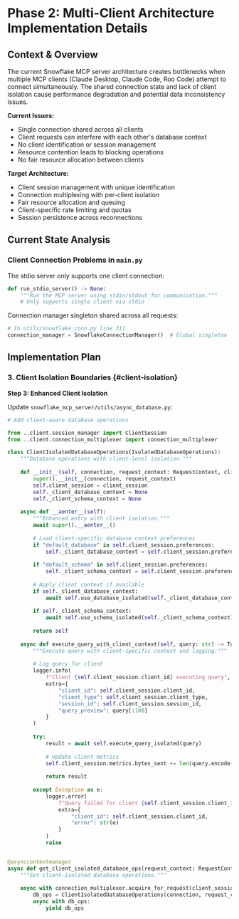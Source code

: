 # Phase 2: Multi-Client Architecture Implementation Details

## Context & Overview

The current Snowflake MCP server architecture creates bottlenecks when multiple MCP clients (Claude Desktop, Claude Code, Roo Code) attempt to connect simultaneously. The shared connection state and lack of client isolation cause performance degradation and potential data inconsistency issues.

**Current Issues:**
- Single connection shared across all clients
- Client requests can interfere with each other's database context
- No client identification or session management
- Resource contention leads to blocking operations
- No fair resource allocation between clients

**Target Architecture:**
- Client session management with unique identification
- Connection multiplexing with per-client isolation
- Fair resource allocation and queuing
- Client-specific rate limiting and quotas
- Session persistence across reconnections

## Current State Analysis

### Client Connection Problems in `main.py`

The stdio server only supports one client connection:
```python
def run_stdio_server() -> None:
    """Run the MCP server using stdin/stdout for communication."""
    # Only supports single client via stdio
```

Connection manager singleton shared across all requests:
```python
# In utils/snowflake_conn.py line 311
connection_manager = SnowflakeConnectionManager()  # Global singleton
```

## Implementation Plan

### 3. Client Isolation Boundaries {#client-isolation}

**Step 3: Enhanced Client Isolation**

Update `snowflake_mcp_server/utils/async_database.py`:

```python
# Add client-aware database operations

from ..client.session_manager import ClientSession
from ..client.connection_multiplexer import connection_multiplexer

class ClientIsolatedDatabaseOperations(IsolatedDatabaseOperations):
    """Database operations with client-level isolation."""
    
    def __init__(self, connection, request_context: RequestContext, client_session: ClientSession):
        super().__init__(connection, request_context)
        self.client_session = client_session
        self._client_database_context = None
        self._client_schema_context = None
    
    async def __aenter__(self):
        """Enhanced entry with client isolation."""
        await super().__aenter__()
        
        # Load client-specific database context preferences
        if "default_database" in self.client_session.preferences:
            self._client_database_context = self.client_session.preferences["default_database"]
        
        if "default_schema" in self.client_session.preferences:
            self._client_schema_context = self.client_session.preferences["default_schema"]
        
        # Apply client context if available
        if self._client_database_context:
            await self.use_database_isolated(self._client_database_context)
        
        if self._client_schema_context:
            await self.use_schema_isolated(self._client_schema_context)
        
        return self
    
    async def execute_query_with_client_context(self, query: str) -> Tuple[List[Tuple], List[str]]:
        """Execute query with client-specific context and logging."""
        
        # Log query for client
        logger.info(
            f"Client {self.client_session.client_id} executing query",
            extra={
                "client_id": self.client_session.client_id,
                "client_type": self.client_session.client_type,
                "session_id": self.client_session.session_id,
                "query_preview": query[:100]
            }
        )
        
        try:
            result = await self.execute_query_isolated(query)
            
            # Update client metrics
            self.client_session.metrics.bytes_sent += len(query.encode())
            
            return result
            
        except Exception as e:
            logger.error(
                f"Query failed for client {self.client_session.client_id}: {e}",
                extra={
                    "client_id": self.client_session.client_id,
                    "error": str(e)
                }
            )
            raise


@asynccontextmanager
async def get_client_isolated_database_ops(request_context: RequestContext, client_session: ClientSession):
    """Get client-isolated database operations."""
    
    async with connection_multiplexer.acquire_for_request(client_session, request_context) as connection:
        db_ops = ClientIsolatedDatabaseOperations(connection, request_context, client_session)
        async with db_ops:
            yield db_ops
```

